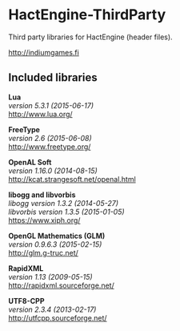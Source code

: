HactEngine-ThirdParty
=====================

Third party libraries for HactEngine (header files).

http://indiumgames.fi


Included libraries
------------------

**Lua**  
*version 5.3.1 (2015-06-17)*  
http://www.lua.org/

**FreeType**  
*version 2.6 (2015-06-08)*  
http://www.freetype.org/

**OpenAL Soft**  
*version 1.16.0 (2014-08-15)*  
http://kcat.strangesoft.net/openal.html

**libogg and libvorbis**  
*libogg version 1.3.2 (2014-05-27)*  
*libvorbis version 1.3.5 (2015-01-05)*  
https://www.xiph.org/

**OpenGL Mathematics (GLM)**  
*version 0.9.6.3 (2015-02-15)*  
http://glm.g-truc.net/

**RapidXML**  
*version 1.13 (2009-05-15)*  
http://rapidxml.sourceforge.net/

**UTF8-CPP**  
*version 2.3.4 (2013-02-17)*  
http://utfcpp.sourceforge.net/
